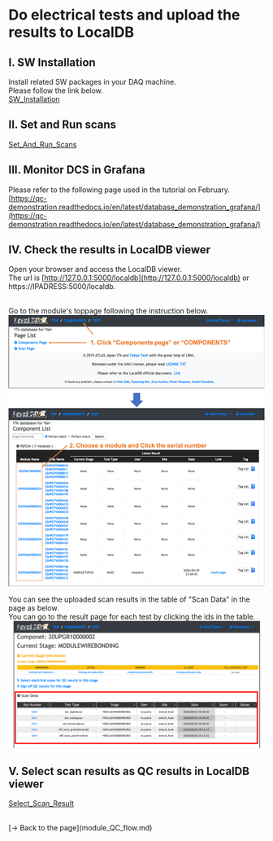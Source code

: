 # Do electrical tests and upload the results to LocalDB

## I. SW Installation

Install related SW packages in your DAQ machine.<br>
Please follow the link below.<br>
[SW_Installation](sw_installation.md)

## II. Set and Run scans 
[Set_And_Run_Scans](set_and_run_scans.md)

## III. Monitor DCS in Grafana

Please refer to the following page used in the tutorial on February.<br>
[https://qc-demonstration.readthedocs.io/en/latest/database_demonstration_grafana/](https://qc-demonstration.readthedocs.io/en/latest/database_demonstration_grafana/)<br>

## IV. Check the results in LocalDB viewer
Open your browser and access the LocalDB viewer.<br>
The url is [http://127.0.0.1:5000/localdb](http://127.0.0.1:5000/localdb) or https://IPADRESS:5000/localdb.<br><br>

Go to the module's toppage following the instruction below.<br>
![Go_to_Module_Toppage](images/goto_module_toppage.png)<br>

You can see the uploaded scan results in the table of "Scan Data" in the page as below.<br>
You can go to the result page for each test by clicking the ids in the table.<br>
![View_QC_Test](images/view_scans.png)<br>


## V. Select scan results as QC results in LocalDB viewer
[Select_Scan_Result](select_scans.md)

<br>
[&rarr; Back to the page](module_QC_flow.md)
